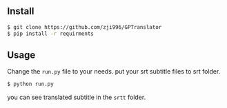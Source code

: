 ## Install


```sh
$ git clone https://github.com/zji996/GPTranslator
$ pip install -r requirments
```

## 

## Usage
Change the `run.py` file to your needs.
put your srt subtitle files to srt folder.
```sh
$ python run.py
```
you can see translated subtitle in the `srtt` folder.